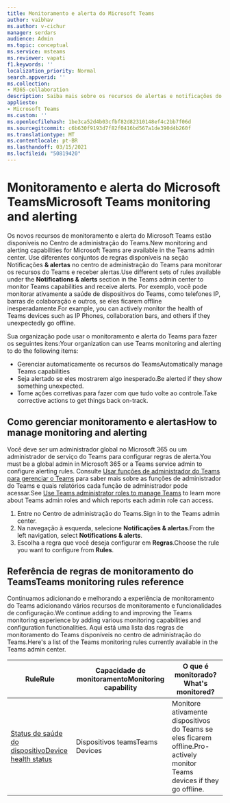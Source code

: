```yaml
---
title: Monitoramento e alerta do Microsoft Teams
author: vaibhav
ms.author: v-cichur
manager: serdars
audience: Admin
ms.topic: conceptual
ms.service: msteams
ms.reviewer: vapati
f1.keywords: ''
localization_priority: Normal
search.appverid: ''
ms.collection:
- M365-collaboration
description: Saiba mais sobre os recursos de alertas e notificações do Teams disponíveis no Centro de administração do Microsoft Teams.
appliesto:
- Microsoft Teams
ms.custom: ''
ms.openlocfilehash: 1be3ca52d4b03cfbf82d82310148ef4c2bb7f06d
ms.sourcegitcommit: c6b630f9193d7f82f0416bd567a1de390d4b260f
ms.translationtype: MT
ms.contentlocale: pt-BR
ms.lasthandoff: 03/15/2021
ms.locfileid: "50819420"
---
```

# <a name="microsoft-teams-monitoring-and-alerting"></a><span data-ttu-id="d130d-103">Monitoramento e alerta do Microsoft Teams</span><span class="sxs-lookup"><span data-stu-id="d130d-103">Microsoft Teams monitoring and alerting</span></span>

<span data-ttu-id="d130d-104">Os novos recursos de monitoramento e alerta do Microsoft Teams estão disponíveis no Centro de administração do Teams.</span><span class="sxs-lookup"><span data-stu-id="d130d-104">New monitoring and alerting capabilities for Microsoft Teams are available in the Teams admin center.</span></span> <span data-ttu-id="d130d-105">Use diferentes conjuntos de regras disponíveis na seção Notificações **& alertas** no centro de administração do Teams para monitorar os recursos do Teams e receber alertas.</span><span class="sxs-lookup"><span data-stu-id="d130d-105">Use different sets of rules available under the **Notifications & alerts** section in the Teams admin center to monitor Teams capabilities and receive alerts.</span></span> <span data-ttu-id="d130d-106">Por exemplo, você pode monitorar ativamente a saúde de dispositivos do Teams, como telefones IP, barras de colaboração e outros, se eles ficarem offline inesperadamente.</span><span class="sxs-lookup"><span data-stu-id="d130d-106">For example, you can actively monitor the health of Teams devices such as IP Phones, collaboration bars, and others if they unexpectedly go offline.</span></span>  

<span data-ttu-id="d130d-107">Sua organização pode usar o monitoramento e alerta do Teams para fazer os seguintes itens:</span><span class="sxs-lookup"><span data-stu-id="d130d-107">Your organization can use Teams monitoring and alerting to do the following items:</span></span>

- <span data-ttu-id="d130d-108">Gerenciar automaticamente os recursos do Teams</span><span class="sxs-lookup"><span data-stu-id="d130d-108">Automatically manage Teams capabilities</span></span>
- <span data-ttu-id="d130d-109">Seja alertado se eles mostrarem algo inesperado.</span><span class="sxs-lookup"><span data-stu-id="d130d-109">Be alerted if they show something unexpected.</span></span>
- <span data-ttu-id="d130d-110">Tome ações corretivas para fazer com que tudo volte ao controle.</span><span class="sxs-lookup"><span data-stu-id="d130d-110">Take corrective actions to get things back on-track.</span></span>

## <a name="how-to-manage-monitoring-and-alerting"></a><span data-ttu-id="d130d-111">Como gerenciar monitoramento e alertas</span><span class="sxs-lookup"><span data-stu-id="d130d-111">How to manage monitoring and alerting</span></span>

 <span data-ttu-id="d130d-112">Você deve ser um administrador global no Microsoft 365 ou um administrador de serviço do Teams para configurar regras de alerta.</span><span class="sxs-lookup"><span data-stu-id="d130d-112">You must be a global admin in Microsoft 365 or a Teams service admin to configure alerting rules.</span></span> <span data-ttu-id="d130d-113">Consulte [Usar funções de administrador do Teams para gerenciar o Teams](../using-admin-roles.md) para saber mais sobre as funções de administrador do Teams e quais relatórios cada função de administrador pode acessar.</span><span class="sxs-lookup"><span data-stu-id="d130d-113">See [Use Teams administrator roles to manage Teams](../using-admin-roles.md) to learn more about Teams admin roles and which reports each admin role can access.</span></span>

1. <span data-ttu-id="d130d-114">Entre no Centro de administração do Teams.</span><span class="sxs-lookup"><span data-stu-id="d130d-114">Sign in to the Teams admin center.</span></span>
2. <span data-ttu-id="d130d-115">Na navegação à esquerda, selecione **Notificações & alertas**.</span><span class="sxs-lookup"><span data-stu-id="d130d-115">From the left navigation, select **Notifications & alerts**.</span></span>
3. <span data-ttu-id="d130d-116">Escolha a regra que você deseja configurar em **Regras**.</span><span class="sxs-lookup"><span data-stu-id="d130d-116">Choose the rule you want to configure from **Rules**.</span></span>

## <a name="teams-monitoring-rules-reference"></a><span data-ttu-id="d130d-117">Referência de regras de monitoramento do Teams</span><span class="sxs-lookup"><span data-stu-id="d130d-117">Teams monitoring rules reference</span></span>

<span data-ttu-id="d130d-118">Continuamos adicionando e melhorando a experiência de monitoramento do Teams adicionando vários recursos de monitoramento e funcionalidades de configuração.</span><span class="sxs-lookup"><span data-stu-id="d130d-118">We continue adding to and improving the Teams monitoring experience by adding various monitoring capabilities and configuration functionalities.</span></span> <span data-ttu-id="d130d-119">Aqui está uma lista das regras de monitoramento do Teams disponíveis no centro de administração do Teams.</span><span class="sxs-lookup"><span data-stu-id="d130d-119">Here's a list of the Teams monitoring rules currently available in the Teams admin center.</span></span>


|<span data-ttu-id="d130d-120">Rule</span><span class="sxs-lookup"><span data-stu-id="d130d-120">Rule</span></span>  |<span data-ttu-id="d130d-121">Capacidade de monitoramento</span><span class="sxs-lookup"><span data-stu-id="d130d-121">Monitoring capability</span></span>|<span data-ttu-id="d130d-122">O que é monitorado?</span><span class="sxs-lookup"><span data-stu-id="d130d-122">What's monitored?</span></span> |
|---------|---------|---------|
|[<span data-ttu-id="d130d-123">Status de saúde do dispositivo</span><span class="sxs-lookup"><span data-stu-id="d130d-123">Device health status</span></span>](device-health-status.md)  |<span data-ttu-id="d130d-124">Dispositivos teams</span><span class="sxs-lookup"><span data-stu-id="d130d-124">Teams Devices</span></span> | <span data-ttu-id="d130d-125">Monitore ativamente dispositivos do Teams se eles ficarem offline.</span><span class="sxs-lookup"><span data-stu-id="d130d-125">Pro-actively monitor Teams devices if they go offline.</span></span>|
